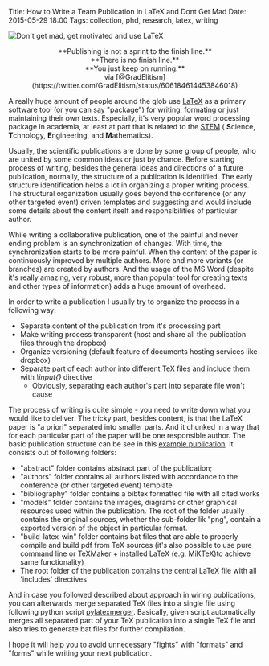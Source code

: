 Title: How to Write a Team Publication in LaTeX and Dont Get Mad
Date: 2015-05-29 18:00
Tags: collection, phd, research, latex, writing

![Don't get mad, get motivated and use LaTeX]({filename}../images/random/dont-get-mad-use-latex.png)

<center>
**Publishing is not a sprint to the finish line.** </br>
**There is no finish line.** </br>
**You just keep on running.** </br>
via [@GradElitism](https://twitter.com/GradElitism/status/606184614453846018)
</center>

A really huge amount of people around the glob use [LaTeX](http://www.latex-project.org/) as a primary software tool (or you can say "package") for writing, formating or just maintaining their own texts. Especially, it's very popular word processing package in academia, at least at part that is related to the [STEM](http://en.wikipedia.org/wiki/STEM_fields) ( **S**cience, **T**chnology, **E**ngineering, and **M**athematics).

Usually, the scientific publications are done by some group of people, who are united by some common ideas or just by chance. Before starting process of writing, besides the general ideas and directions of a future publication, normally, the structure of a publication is identified. The early structure identification helps a lot in organizing a proper writing process. The structural organization usually goes beyond the conference (or any other targeted event) driven templates and suggesting and would include some details about the content itself and responsibilities of particular author.

While writing a collaborative publication, one of the painful and never ending problem is an synchronization of changes. With time, the synchronization starts to be more painful. When the content of the paper is continuously improved by multiple authors. More and more variants (or branches) are created by authors. And the usage of the MS Word (despite it's really amazing, very robust, more than popular tool for creating texts and other types of information) adds a huge amount of overhead.

In order to write a publication I usually try to organize the process in a following way:

* Separate content of the publication from it's processing part
* Make writing process transparent (host and share all the publication files through the dropbox)
* Organize versioning (default feature of documents hosting services like dropbox)
* Separate part of each author into different TeX files and include them with *\input{<PATH-TO-TeX>}* directive
	- Obviously, separating each author's part into separate file won't cause

The process of writing is quite simple - you need to write down what you would like to deliver. The tricky part, besides content, is that the LaTeX paper is "a priori" separated into smaller parts. And it chunked in a way that for each particular part of the paper will be one responsible author. The basic publication structure can be see in this [example publication](https://github.com/vdmitriyev/pylatexmerger/tree/master/sample-paper), it consists out of following folders:

* "abstract" folder contains abstract part of the publication;
* "authors" folder contains all authors listed with accordance to the conference (or other targeted event) template
* "bibliography" folder contains a bibtex formatted file with all cited works
* "models" folder contains the images, diagrams or other graphical resources used within the publication. The root of the folder usually contains the original sources, whether the sub-folder lik "png", contain a exported version of the object in particular format.
* "build-latex-win" folder contains bat files that are able to properly compile and build pdf from TeX sources (it's also possible to use pure command line or [TeXMaker](http://www.xm1math.net/texmaker/) + installed LaTeX (e.g. [MiKTeX](http://miktex.org/))to achieve same functionality)
* The root folder of the publication contains the central LaTeX file with all 'includes' directives

And in case you followed described about approach in wiring publications, you can afterwards merge separated TeX files into a single file using following python script [pylatexmerger](https://github.com/vdmitriyev/pylatexmerger). Basically, given script automatically merges all separated part of your TeX publication into a single TeX file and also tries to generate bat files for further compilation.

I hope it will help you to avoid unnecessary "fights" with "formats" and "forms" while writing your next publication.
